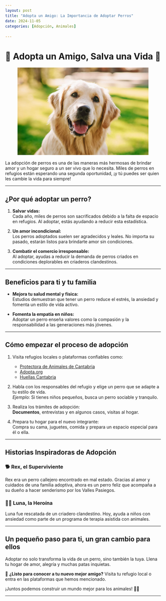 ```yaml
---
layout: post
title: "Adopta un Amigo: La Importancia de Adoptar Perros"
date: 2024-11-05
categories: [Adopción, Animales]

---
```


# 🐾 Adopta un Amigo, Salva una Vida 🐶
<figure>
<img src='/assets/img/perro.jpg'>
</figure>
La adopción de perros es una de las maneras más hermosas de brindar amor y un hogar seguro a un ser vivo que lo necesita. Miles de perros en refugios están esperando una segunda oportunidad, ¡y tú puedes ser quien les cambie la vida para siempre!

---

## **¿Por qué adoptar un perro?**

1. **Salvar vidas:**  
   Cada año, miles de perros son sacrificados debido a la falta de espacio en refugios. Al adoptar, estás ayudando a reducir esta estadística.

2. **Un amor incondicional:**  
   Los perros adoptados suelen ser agradecidos y leales. No importa su pasado, estarán listos para brindarte amor sin condiciones.

3. **Combatir el comercio irresponsable:**  
   Al adoptar, ayudas a reducir la demanda de perros criados en condiciones deplorables en criaderos clandestinos.

---

## **Beneficios para ti y tu familia**

- **Mejora tu salud mental y física:**  
  Estudios demuestran que tener un perro reduce el estrés, la ansiedad y fomenta un estilo de vida activo.

- **Fomenta la empatía en niños:**  
  Adoptar un perro enseña valores como la compasión y la responsabilidad a las generaciones más jóvenes.

---

## **Cómo empezar el proceso de adopción**

1. Visita refugios locales o plataformas confiables como:  
   - [Protectora de Animales de Cantabria](https://www.protectoracantabria.org)  
   - [Adopta.org](https://www.adopta.org)  
   - [Huellas Cantabria](https://www.huellascantabria.org)  

2. Habla con los responsables del refugio y elige un perro que se adapte a tu estilo de vida.  
   *Ejemplo:* Si tienes niños pequeños, busca un perro sociable y tranquilo.

3. Realiza los trámites de adopción:  
   **Documentos**, entrevistas y en algunos casos, visitas al hogar.

4. Prepara tu hogar para el nuevo integrante:  
   Compra su cama, juguetes, comida y prepara un espacio especial para él o ella.

---

## **Historias Inspiradoras de Adopción**

### 🐕 **Rex, el Superviviente**
Rex era un perro callejero encontrado en mal estado. Gracias al amor y cuidados de una familia adoptiva, ahora es un perro feliz que acompaña a su dueño a hacer senderismo por los Valles Pasiegos.

### 🐕‍🦺 **Luna, la Heroína**
Luna fue rescatada de un criadero clandestino. Hoy, ayuda a niños con ansiedad como parte de un programa de terapia asistida con animales.

---

## **Un pequeño paso para ti, un gran cambio para ellos**

Adoptar no solo transforma la vida de un perro, sino también la tuya. Llena tu hogar de amor, alegría y muchas patas inquietas. 

🌟 **¿Listo para conocer a tu nuevo mejor amigo?** Visita tu refugio local o entra en las plataformas que hemos mencionado. 

¡Juntos podemos construir un mundo mejor para los animales! 🐾💖

---
